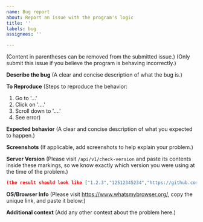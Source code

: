 ```yaml
---
name: Bug report
about: Report an issue with the program's logic
title: ''
labels: bug
assignees: ''

---
```


(Content in parentheses can be removed from the submitted issue.)
(Only submit this issue if you believe the program is behaving incorrectly.)

**Describe the bug**
(A clear and concise description of what the bug is.)

**To Reproduce**
(Steps to reproduce the behavior:
1. Go to '...'
2. Click on '....'
3. Scroll down to '....'
4. See error)

**Expected behavior**
(A clear and concise description of what you expected to happen.)

**Screenshots**
(If applicable, add screenshots to help explain your problem.)

**Server Version**
(Please visit `/api/v1/check-version` and paste its contents inside these markings, so we know exactly which version you were using at the time of the problem.)

```json
(the result should look like ["1.2.3","12512345234","https://github.com/whatever"])
```

**OS/Browser Info**
(Please visit https://www.whatsmybrowser.org/, copy the unique link, and paste it below:)

**Additional context**
(Add any other context about the problem here.)
